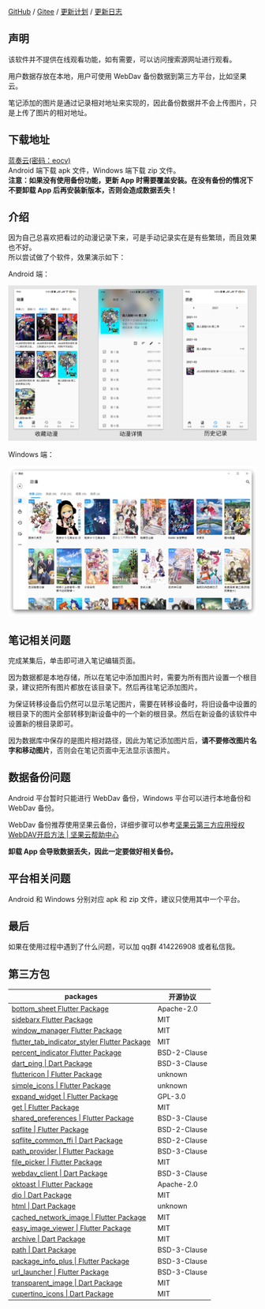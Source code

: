 [GitHub](https://github.com/linyi102/anime_trace) / [Gitee](https://gitee.com/linyi517/anime_trace) / [更新计划](https://www.wolai.com/6CcZSostD8Se5zuqfTNkAC) / [更新日志](https://www.wolai.com/gqSMt2YRuNEzZBwwB5dpVA)

## 声明

该软件并不提供在线观看功能，如有需要，可以访问搜索源网址进行观看。

用户数据存放在本地，用户可使用 WebDav 备份数据到第三方平台，比如坚果云。

笔记添加的图片是通过记录相对地址来实现的，因此备份数据并不会上传图片，只是上传了图片的相对地址。

## 下载地址

[蓝奏云(密码：eocv)](https://wwc.lanzouw.com/b01uyqcrg?password=eocv)<br />Android 端下载 apk 文件，Windows 端下载 zip 文件。<br />
**注意：如果没有使用备份功能，更新 App 时需要覆盖安装。在没有备份的情况下不要卸载 App 后再安装新版本，否则会造成数据丢失！**

## 介绍

因为自己总喜欢把看过的动漫记录下来，可是手动记录实在是有些繁琐，而且效果也不好。<br />
所以尝试做了个软件，效果演示如下：

Android 端：

![](./assets/images/example-android.png)

Windows 端：

![](./assets/images/example-win.jpg)

## 笔记相关问题

完成某集后，单击即可进入笔记编辑页面。

因为数据都是本地存储，所以在笔记中添加图片时，需要为所有图片设置一个根目录，建议把所有图片都放在该目录下。然后再往笔记添加图片。

为保证转移设备后仍然可以显示笔记图片，需要在转移设备时，将旧设备中设置的根目录下的图片全部转移到新设备中的一个新的根目录。然后在新设备的该软件中设置新的根目录即可。

因为数据库中保存的是图片相对路径，因此为笔记添加图片后，**请不要修改图片名字和移动图片**，否则会在笔记页面中无法显示该图片。

## 数据备份问题

Android 平台暂时只能进行 WebDav 备份，Windows 平台可以进行本地备份和 WebDav 备份。

WebDav 备份推荐使用坚果云备份，详细步骤可以参考[坚果云第三方应用授权WebDAV开启方法 | 坚果云帮助中心](https://help.jianguoyun.com/?p=2064)

**卸载 App 会导致数据丢失，因此一定要做好相关备份。**

## 平台相关问题

Android 和 Windows 分别对应 apk 和 zip 文件，建议只使用其中一个平台。

## 最后

如果在使用过程中遇到了什么问题，可以加 qq群 414226908 或者私信我。

## 第三方包

| packages                                                     | 开源协议     |
| ------------------------------------------------------------ | ------------ |
| [bottom_sheet Flutter Package](https://pub.flutter-io.cn/packages/bottom_sheet) | Apache-2.0   |
| [sidebarx Flutter Package](https://pub.flutter-io.cn/packages/sidebarx) | MIT          |
| [window_manager Flutter Package](https://pub.flutter-io.cn/packages/window_manager) | MIT          |
| [flutter_tab_indicator_styler Flutter Package](https://pub.flutter-io.cn/packages/flutter_tab_indicator_styler) | MIT          |
| [percent_indicator Flutter Package](https://pub.flutter-io.cn/packages/percent_indicator) | BSD-2-Clause |
| [dart_ping \| Dart Package](https://pub.flutter-io.cn/packages/dart_ping) | BSD-3-Clause |
| [fluttericon \| Flutter Package](https://pub.flutter-io.cn/packages/fluttericon) | unknown      |
| [simple_icons \| Flutter Package](https://pub.flutter-io.cn/packages/simple_icons) | unknown      |
| [expand_widget \| Flutter Package](https://pub.flutter-io.cn/packages/expand_widget) | GPL-3.0      |
| [get \| Flutter Package](https://pub.flutter-io.cn/packages/get) | MIT          |
| [shared_preferences \| Flutter Package](https://pub.flutter-io.cn/packages/shared_preferences) | BSD-3-Clause |
| [sqflite \| Flutter Package](https://pub.flutter-io.cn/packages/sqflite) | BSD-2-Clause |
| [sqflite_common_ffi \| Dart Package](https://pub.flutter-io.cn/packages/sqflite_common_ffi) | BSD-2-Clause |
| [path_provider \| Flutter Package](https://pub.flutter-io.cn/packages/path_provider) | BSD-3-Clause |
| [file_picker \| Flutter Package](https://pub.flutter-io.cn/packages/file_picker) | MIT          |
| [webdav_client \| Dart Package](https://pub.flutter-io.cn/packages/webdav_client) | BSD-3-Clause |
| [oktoast \| Flutter Package](https://pub.flutter-io.cn/packages/oktoast) | Apache-2.0   |
| [dio \| Dart Package](https://pub.flutter-io.cn/packages/dio) | MIT          |
| [html \| Dart Package](https://pub.flutter-io.cn/packages/html) | unknown      |
| [cached_network_image \| Flutter Package](https://pub.flutter-io.cn/packages/cached_network_image) | MIT          |
| [easy_image_viewer \| Flutter Package](https://pub.flutter-io.cn/packages/easy_image_viewer) | MIT          |
| [archive \| Dart Package](https://pub.flutter-io.cn/packages/archive) | MIT          |
| [path \| Dart Package](https://pub.flutter-io.cn/packages/path) | BSD-3-Clause |
| [package_info_plus \| Flutter Package](https://pub.flutter-io.cn/packages/package_info_plus) | BSD-3-Clause |
| [url_launcher \| Flutter Package](https://pub.flutter-io.cn/packages/url_launcher) | BSD-3-Clause |
| [transparent_image \| Dart Package](https://pub.flutter-io.cn/packages/transparent_image) | MIT          |
| [cupertino_icons \| Dart Package](https://pub.flutter-io.cn/packages/cupertino_icons) | MIT          |

